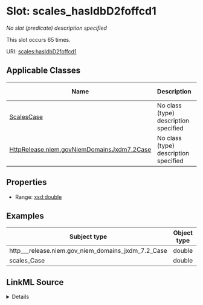 

# Slot: scales_hasIdbD2foffcd1


_No slot (predicate) description specified_






This slot occurs 65 times.


URI: [scales:hasIdbD2foffcd1](http://schemas.scales-okn.org/rdf/scales#hasIdbD2foffcd1)



<!-- no inheritance hierarchy -->





## Applicable Classes

| Name | Description | Modifies Slot |
| --- | --- | --- |
| [ScalesCase](../classes/ScalesCase.md) | No class (type) description specified |  yes  |
| [HttpRelease.niem.govNiemDomainsJxdm7.2Case](../classes/HttpRelease.niem.govNiemDomainsJxdm7.2Case.md) | No class (type) description specified |  yes  |







## Properties

* Range: [xsd:double](http://www.w3.org/2001/XMLSchema#double)






## Examples

| Subject type | Object type | Example subject | Example object | Occurrences |
| --- | --- | --- | --- | --- |
| http___release.niem.gov_niem_domains_jxdm_7.2_Case | double | scales:/CaseCriminal | 1100.0 | 65 |
| scales_Case | double | scales:/CaseCriminal | 1100.0 | 65 |




## LinkML Source

<details>

```yaml
name: scales_hasIdbD2foffcd1
annotations:
  count:
    tag: count
    value: 65
description: No slot (predicate) description specified
examples:
- object:
    example_object: '1100.0'
    example_object_type: double
    example_predicate: scales:hasIdbD2foffcd1
    example_subject: scales:/CaseCriminal
    example_subject_type: http___release.niem.gov_niem_domains_jxdm_7.2_Case
- object:
    example_object: '1100.0'
    example_object_type: double
    example_predicate: scales:hasIdbD2foffcd1
    example_subject: scales:/CaseCriminal
    example_subject_type: scales_Case
from_schema: scales-kg
rank: 1000
slot_uri: scales:hasIdbD2foffcd1
alias: scales_hasIdbD2foffcd1
domain_of:
- http___release.niem.gov_niem_domains_jxdm_7.2_Case
- scales_Case
range: double

```
</details>